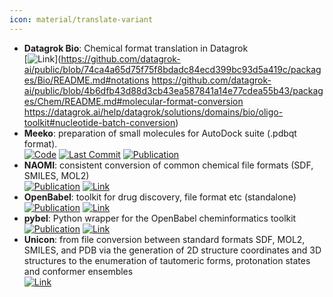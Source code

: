 ```yaml
---
icon: material/translate-variant
---
```


- **Datagrok Bio**: Chemical format translation in Datagrok  
	[![Link](https://img.shields.io/badge/Link-online-brightgreen?style=for-the-badge&logo=cachet&logoColor=65FF8F)](https://github.com/datagrok-ai/public/blob/74ca4a65d75f75f8bdadc84ecd399bc93d5a419c/packages/Bio/README.md#notations
https://github.com/datagrok-ai/public/blob/4b6dfb43d88d3cb43ea587841a14e77cdea55b43/packages/Chem/README.md#molecular-format-conversion
https://datagrok.ai/help/datagrok/solutions/domains/bio/oligo-toolkit#nucleotide-batch-conversion) 
- **Meeko**: preparation of small molecules for AutoDock suite (.pdbqt format).  
		[![Code](https://img.shields.io/github/stars/forlilab/Meeko?style=for-the-badge&logo=github)](https://github.com/forlilab/Meeko) [![Last Commit](https://img.shields.io/github/last-commit/forlilab/Meeko?style=for-the-badge&logo=github)](https://github.com/forlilab/Meeko) [![Publication](https://img.shields.io/badge/Publication-Citations:8-blue?style=for-the-badge&logo=bookstack)](https://doi.org/10.1017/qrd.2022.18) 
- **NAOMI**: consistent conversion of common chemical file formats (SDF, SMILES, MOL2)  
	[![Publication](https://img.shields.io/badge/Publication-Citations:53-blue?style=for-the-badge&logo=bookstack)](https://doi.org/10.1021/ci200324e) [![Link](https://img.shields.io/badge/Link-online-brightgreen?style=for-the-badge&logo=cachet&logoColor=65FF8F)](https://www.zbh.uni-hamburg.de/en/forschung/amd/software/naomi.html) 
- **OpenBabel**: toolkit for drug discovery, file format etc (standalone)  
	[![Publication](https://img.shields.io/badge/Publication-Citations:6499-blue?style=for-the-badge&logo=bookstack)](https://doi.org/10.1186/1758-2946-3-33) [![Link](https://img.shields.io/badge/Link-offline-red?style=for-the-badge&logo=xamarin&logoColor=red)](http://openbabel.org/wiki/Main_Page) 
- **pybel**: Python wrapper for the OpenBabel cheminformatics toolkit  
	[![Publication](https://img.shields.io/badge/Publication-Citations:298-blue?style=for-the-badge&logo=bookstack)](https://doi.org/10.1186/1752-153X-2-5) [![Link](https://img.shields.io/badge/Link-online-brightgreen?style=for-the-badge&logo=cachet&logoColor=65FF8F)](https://openbabel.org/docs/UseTheLibrary/Python_Pybel.html) 
- **Unicon**: from file conversion between standard formats SDF, MOL2, SMILES, and PDB via the generation of 2D structure coordinates and 3D structures to the enumeration of tautomeric forms, protonation states and conformer ensembles  
	[![Link](https://img.shields.io/badge/Link-online-brightgreen?style=for-the-badge&logo=cachet&logoColor=65FF8F)](https://www.zbh.uni-hamburg.de/en/forschung/amd/software/unicon.html) 
